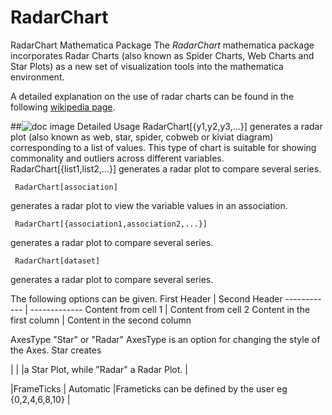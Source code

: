# RadarChart
RadarChart Mathematica Package
The *RadarChart* mathematica package incorporates Radar Charts (also known as Spider Charts, Web Charts and Star Plots) as a new set of visualization tools into the mathematica environment.

A detailed explanation on the use of radar charts can be found in the following [wikipedia page](https://en.wikipedia.org/wiki/Radar_chart).

##![doc image](http://i.stack.imgur.com/erf8e.png) Detailed Usage
    RadarChart[{y1,y2,y3,...}]
generates a radar plot (also known as web, star, spider, cobweb or kiviat diagram) corresponding to a list of values. This type of chart is suitable for showing commonality and outliers across different variables. 
     RadarChart[{list1,list2,...}]
generates a radar plot to compare several series. 

     RadarChart[association]
generates a radar plot to view the variable values in an association. 

     RadarChart[{association1,association2,...}]
generates a radar plot to compare several series. 

     RadarChart[dataset]
generates a radar plot to compare several series.

The following options can be given.
First Header | Second Header
------------ | -------------
Content from cell 1 | Content from cell 2
Content in the first column | Content in the second column


AxesType  "Star" or "Radar"  AxesType is an option for changing the style of the Axes. Star creates 


|              |                    |a Star Plot, while "Radar" a Radar Plot.                               |

|FrameTicks    | Automatic          |Frameticks can be defined by the user eg {0,2,4,6,8,10}                |
